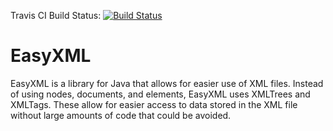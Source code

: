 Travis CI Build Status: [![Build Status](https://travis-ci.org/LutzBlox/EasyXML.svg?branch=master)](https://travis-ci.org/LutzBlox/EasyXML)

<h1>EasyXML</h1>
<p>EasyXML is a library for Java that allows for easier use of XML files.  Instead of using nodes, documents, and elements, EasyXML uses XMLTrees and XMLTags.  These allow for easier access to data stored in the XML file without large amounts of code that could be avoided.</p>